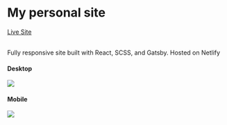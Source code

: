 <h1>
  My personal site
</h1>
<div>
  <a href="https://tommy-li.com/">Live Site</a>
</div>
<br />
<p>Fully responsive site built with React, SCSS, and Gatsby. Hosted on Netlify</p>


<div>
  <h4>Desktop</h4>
 <img style="max-width:400px;" src="https://i.imgur.com/Dy3dyjv.png">
</div>

<div>
  <h4>Mobile</h4>
 <img style="max-width:100px;" src="https://i.imgur.com/JoGHFUs.png">
</div>
